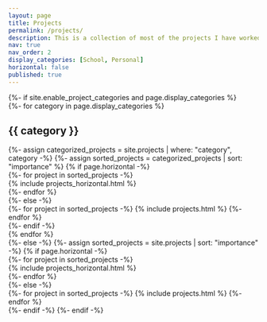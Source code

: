 ```yaml
---
layout: page
title: Projects
permalink: /projects/
description: This is a collection of most of the projects I have worked on so far in my career.
nav: true
nav_order: 2
display_categories: [School, Personal]
horizontal: false
published: true
---
```


<!-- pages/projects.md -->
<div class="projects">
  {%- if site.enable_project_categories and page.display_categories %}
    <!-- Display categorized projects -->
    <div class="container">
      <div class="row">
        {%- for category in page.display_categories %}
        <div class="col-md-6">
          <h2 class="category">{{ category }}</h2>
          {%- assign categorized_projects = site.projects | where: "category", category -%}
          {%- assign sorted_projects = categorized_projects | sort: "importance" %}
          <!-- Generate cards for each project -->
          {% if page.horizontal -%}
          <div class="container">
            <div class="row row-cols-1 row-cols-md-2 g-4">
              {%- for project in sorted_projects -%}
              <div class="col">
                {% include projects_horizontal.html %}
              </div>
              {%- endfor %}
            </div>
          </div>
          {%- else -%}
          <div class="grid">
            {%- for project in sorted_projects -%}
              {% include projects.html %}
            {%- endfor %}
          </div>
          {%- endif -%}
        </div>
        {% endfor %}
      </div>
    </div>
  {%- else -%}
  <!-- Display projects without categories -->
    {%- assign sorted_projects = site.projects | sort: "importance" -%}
    <!-- Generate cards for each project -->
    {% if page.horizontal -%}
    <div class="container">
      <div class="row row-cols-1 row-cols-md-2 g-4">
        {%- for project in sorted_projects -%}
        <div class="col">
          {% include projects_horizontal.html %}
        </div>
        {%- endfor %}
      </div>
    </div>
    {%- else -%}
    <div class="grid">
      {%- for project in sorted_projects -%}
        {% include projects.html %}
      {%- endfor %}
    </div>
    {%- endif -%}
  {%- endif -%}
</div>